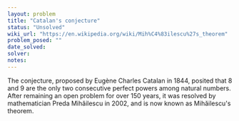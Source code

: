 ```yaml
---
layout: problem
title: "Catalan's conjecture"
status: "Unsolved"
wiki_url: "https://en.wikipedia.org/wiki/Mih%C4%83ilescu%27s_theorem"
problem_posed: ""
date_solved:
solver:
notes:
---
```

The conjecture, proposed by Eugène Charles Catalan in 1844, posited that 8 and 9 are the only two consecutive perfect powers among natural numbers. After remaining an open problem for over 150 years, it was resolved by mathematician Preda Mihăilescu in 2002, and is now known as Mihăilescu's theorem.